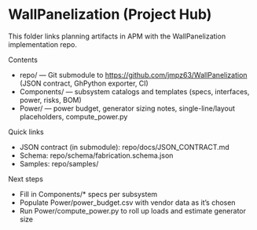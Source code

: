 # WallPanelization (Project Hub)

This folder links planning artifacts in APM with the WallPanelization implementation repo.

Contents
- repo/ — Git submodule to https://github.com/jmpz63/WallPanelization (JSON contract, GhPython exporter, CI)
- Components/ — subsystem catalogs and templates (specs, interfaces, power, risks, BOM)
- Power/ — power budget, generator sizing notes, single-line/layout placeholders, compute_power.py

Quick links
- JSON contract (in submodule): repo/docs/JSON_CONTRACT.md
- Schema: repo/schema/fabrication.schema.json
- Samples: repo/samples/

Next steps
- Fill in Components/* specs per subsystem
- Populate Power/power_budget.csv with vendor data as it’s chosen
- Run Power/compute_power.py to roll up loads and estimate generator size
